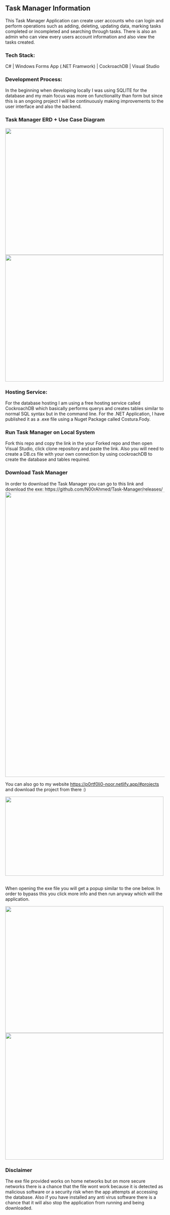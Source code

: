 <h2>Task Manager Information</h2>

This Task Manager Application can create user accounts who can login and perform operations such as adding, deleting, updating data, marking tasks completed or incompleted and searching through tasks. There is also an admin who can view every users account information and also view the tasks created.

<!-- <br/> -->
<h3>Tech Stack:</h6>
C# | Windows Forms App (.NET Framwork) | CockroachDB | Visual Studio

<h3>Development Process:</h3>
In the beginning when developing locally I was using SQLITE for the database and my main focus was more on functionality than form but since this is an ongoing project I will be continuously making improvements to the user interface and also the backend.

<h3>Task Manager ERD + Use Case Diagram</h3>

<img src="https://github.com/N00rAhmed/Task-Manager/assets/86896171/0341d834-00bf-4706-bb6e-2b9d9593abc6" width="500" height="400"> <img src="https://github.com/N00rAhmed/Task-Manager/assets/86896171/9e8e2245-aafd-4050-b1d3-adf4564d9b2c" width="500" height="400">

<h3>Hosting Service:</h3>
For the database hosting I am using a free hosting service called CockroachDB which basically performs querys and creates tables similar to normal SQL syntax but in the command line. For the .NET Application, I have published it as a .exe file using a Nuget Package called Costura.Fody.

<h3>Run Task Manager on Local System</h3>
Fork this repo and copy the link in the your Forked repo and then open Visual Studio, click clone repository and paste the link. Also you will need to create a DB.cs file with your own connection by using cockroachDB to create the database and tables required. 

<h3>Download Task Manager</h3>
In order to download the Task Manager you can go to this link and download the exe: https://github.com/N00rAhmed/Task-Manager/releases/ <br />

<img src="https://github.com/N00rAhmed/Task-Manager/assets/86896171/f26930ef-55e1-450e-9aa5-2e4a715005f7" width="900">

<br />

You can also go to my website https://p0rtf0li0-noor.netlify.app/#projects and download the project from there :)


<img src="https://github.com/N00rAhmed/Task-Manager/assets/86896171/f5feb785-765d-467b-927e-df17bb89ca39" width="500" height="250">

<br />
<br />

When opening the exe file you will get a popup similar to the one below. In order to bypass this you click more info and then run anyway which will the application.

<img src="https://github.com/N00rAhmed/Task-Manager/assets/86896171/d6c10d09-e89b-48e5-b748-11076175288d" width="500" height="400">

<img src="https://github.com/N00rAhmed/Task-Manager/assets/86896171/d80f91c9-c6ab-40da-993c-b6da7e9adf09" width="500" height="400">


<h3>Disclaimer</h3>

The exe file provided works on home networks but on more secure networks there is a chance that the file wont work because it is detected as malicious software or a security risk when the app attempts at accessing the database. Also if you have installed any anti virus software there is a chance that it will also stop the application from running and being downloaded.


